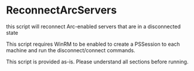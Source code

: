 # ReconnectArcServers
this script will reconnect Arc-enabled servers that are in a disconnected state

This script requires WinRM to be enabled to create a PSSession to each machine and run the disconnect/connect commands.

This script is provided as-is.  Please understand all sections before running.
